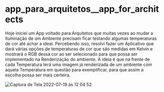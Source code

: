 # app_para_arquitetos__app_for_architects
Hoje iniciei um App voltado para Arquitetos que muitas vezes ao mudar a Iluminação de um Ambiente precisam ficar testando algumas temperaturas de cor até achar a ideal. Percebendo isso, resolvi fazer um Aplicativo que dará várias opções de temperaturas de cor que são medidas em Kelvin e mostrará o RGB dessa cor ao ser selecionado para que possa ser implementado na Renderização do ambiente. A ideia é que na frente de cada Temperatura terá uma imagem já renderizada de um ambiente com aquela Temperatura em questão para exemplificar, para que assim a escolha possa ser mais certeira.


![Captura de Tela 2022-07-19 às 12 04 52](https://user-images.githubusercontent.com/102820124/180505179-ba1c1154-ead5-424b-9d13-415e35e8687c.png)
